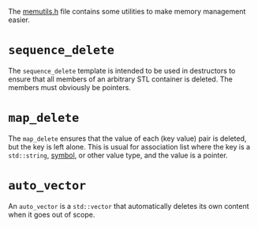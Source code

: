 The [memutils.h](http://code.google.com/p/daisy-model/source/browse/trunk/memutils.h) file contains some utilities to make memory management easier.

# `sequence_delete` #

The `sequence_delete` template is intended to be used in destructors to ensure that all members of an arbitrary STL container is deleted.  The members must obviously be pointers.

# `map_delete` #

The `map_delete` ensures that the value of each (key value) pair is deleted, but the key is left alone.  This is usual for association list where the key is a `std::string`, [symbol](CodeSymbol.md), or other value type, and the value is a pointer.

# `auto_vector` #

An `auto_vector` is a `std::vector` that automatically deletes its own content when it goes out of scope.